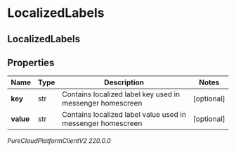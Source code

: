 # LocalizedLabels

## LocalizedLabels

## Properties

|Name | Type | Description | Notes|
|------------ | ------------- | ------------- | -------------|
| **key** | str | Contains localized label key used in messenger homescreen | [optional] |
| **value** | str | Contains localized label value used in messenger homescreen | [optional] |



_PureCloudPlatformClientV2 220.0.0_
